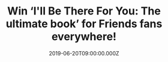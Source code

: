 ---
campaign-uuid: "c-cd6e46b8-b76d-4130-b3ef-44b3edc5df88"
type: "Competition"
category: "Gifts"
date: "2019-06-20T09:00:00.000Z"
end-date: "2019-07-20T23:59:00.000Z"
disable-form: false
is_promoted: false
has_entry_page: true
title: "Win ‘I'll Be There For You: The ultimate book’ for Friends fans everywhere!"
competition-description: "<p>Over twenty years since its low-profile debut and Friends\
  \ is the most streamed show on the UK! But has it stood the test of time? Are some\
  \ parts of it more problematic than we remember? And who was the cast’s least favourite\
  \ guest star?Join Kelsey Miller as she answers all of these questions and more.</p>\n\
  <p>Want it? Click below for a chance to win!<p>\n"
hero-header: "Win ‘I'll Be There For You: The ultimate book’ for Friends fans everywhere!"
terms-confirmation: "N/A"
banner-img: "https://assets.expresslyapp.com/asset-bebb78a5-aff4-49af-a06b-5495c304e8e3.jpg"
logo-left-href: "http://club.expressly.io"
logo-left-image: "https://assets.expresslyapp.com/asset-25a1b67c-01d5-48b4-a9f3-a93aaf45f783.jpg"
logo-left-title: "Expressly Club"
bg-image-hero: "https://assets.expresslyapp.com/asset-3c19e072-5d47-429f-b9c9-89e66a7e5644.jpg"
bg-image-first: "https://assets.expresslyapp.com/asset-acc15c7b-7acb-4275-9e39-95db4415e281.jpg"
section1-content: "<p>Join Kelsey Miller as she answers all of these questions and\
  \ more. And as she relives the show’s most iconic moments, examines some of its\
  \ controversies, and shines a light on the many trends it inspired – from oversized\
  \ coffee cups to the much-copied 90s haircut, ‘The Rachel’.\nWeaving incisive commentary,\
  \ revelatory interviews and behind-the-scenes anecdotes involving high-profile guest\
  \ stars, I’ll Be There for You is the most comprehensive take on Friends yet, and\
  \ the ultimate book for fans everywhere.</p>\n<p>Enter the form below and it could\
  \ be yours!</p>\n<p>Good luck!</p>\n"
entry-title: "Win ‘I'll Be There For You: The ultimate book’ for Friends fans everywhere!"
entry-content: "<p>Enter the draw to win ‘I'll Be There For You: The ultimate book’\
  \ for Friends fans everywhere  by completing the form below before 23:59 on the\
  \ 20th of July  2019.</p>\n"
has-winner: false
prize-description: "‘I'll Be There For You: The ultimate book’ for Friends fans everywhere"
special-conditions: "Multiple entries are allowed up to one every day.\r\nThis competition\
  \ is also available on: http://aaa.nme.com/competitons/friends-book-giveaway"
country-restrictions:
- "GB"
---